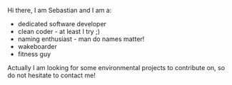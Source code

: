 Hi there, I am Sebastian and I am a:

- dedicated software developer
- clean coder - at least I try ;)
- naming enthusiast - man do names matter!
- wakeboarder
- fitness guy

Actually I am looking for some environmental projects to contribute on, so do not hesitate to contact me!
<!---
sebastiankonieczek/sebastiankonieczek is a ✨ special ✨ repository because its `README.md` (this file) appears on your GitHub profile.
You can click the Preview link to take a look at your changes.
--->
